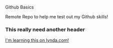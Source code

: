 Github Basics

Remote Repo to help me test out my Github skills!

### This really need another header
[I'm learning this on lynda.com!](http://www.lynda.com)
